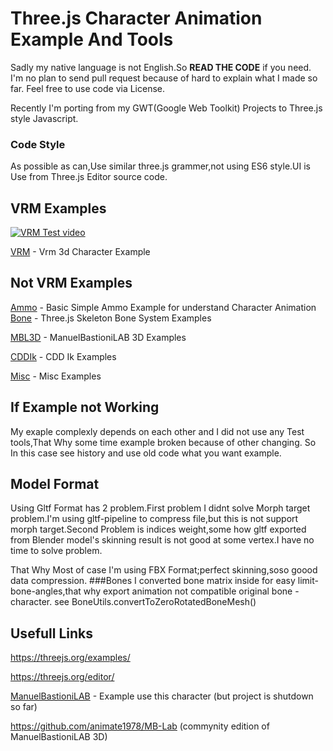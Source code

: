 Three.js Character Animation Example And Tools
===
Sadly my native language is not English.So **READ THE CODE** if you need.
I'm no plan to send pull request because of hard to explain what I made so far.
Feel free to use code via License.

Recently I'm porting from my GWT(Google Web Toolkit) Projects to Three.js style Javascript.
### Code Style
As possible as can,Use similar three.js grammer,not using ES6 style.UI is Use from Three.js Editor source code.
## VRM Examples
[![VRM Test video](http://img.youtube.com/vi/HxU393uhuhI/0.jpg)](http://www.youtube.com/watch?v=HxU393uhuhI "VRM three.js test1")


[VRM](https://akjava.github.io/ThreeCharacterExamples/WebContent/examples/vrm/) - Vrm 3d Character Example

## Not VRM Examples

[Ammo](https://akjava.github.io/ThreeCharacterExamples/WebContent/examples/ammo/) - Basic Simple Ammo Example for understand Character Animation
[Bone](https://akjava.github.io/ThreeCharacterExamples/WebContent/examples/bone/) - Three.js Skeleton Bone System Examples

[MBL3D](https://akjava.github.io/ThreeCharacterExamples/WebContent/examples/mbl3d/) - ManuelBastioniLAB 3D Examples

[CDDIk](https://akjava.github.io/ThreeCharacterExamples/WebContent/examples/ik/) - CDD Ik Examples

[Misc](https://akjava.github.io/ThreeCharacterExamples/WebContent/examples/misc/) - Misc Examples

## If Example not Working
My exaple complexly depends on each other and I did not use any Test tools,That Why some time example broken because of other changing.
So In this case see history and use old code what you want example.

## Model Format
Using Gltf Format has 2 problem.First problem I didnt solve Morph target problem.I'm using gltf-pipeline to compress file,but this is not support morph target.Second Problem is indices weight,some how gltf exported from Blender model's skinning result is not good at some vertex.I have no time to solve problem.

That Why Most of case I'm using FBX Format;perfect skinning,soso goood data compression.
###Bones
I converted bone matrix inside for easy limit-bone-angles,that why export animation not compatible original bone - character.
see BoneUtils.convertToZeroRotatedBoneMesh()

## Usefull Links

https://threejs.org/examples/

https://threejs.org/editor/

[ManuelBastioniLAB](http://www.manuelbastioni.com/) - Example use this character (but project is shutdown so far)

https://github.com/animate1978/MB-Lab (commynity edition of ManuelBastioniLAB 3D)